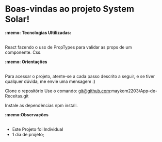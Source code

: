 # Boas-vindas ao projeto System Solar!


  <summary><strong>:memo: Tecnologias Ultilizadas: </strong></summary><br />
  
  React fazendo o uso de  PropTypes para validar as props de um componente.
  Css.

 <summary><strong>:memo: Orientações </strong></summary><br />

Para acessar o projeto, atente-se a cada passo descrito a seguir, e se tiver qualquer dúvida, me envie uma mensagem :)

Clone o repositório
Use o comando: git@github.com:maykom2203/App-de-Receitas.git

Instale as dependências
npm install.


 <summary><strong>:memo:Observações </strong></summary><br />

  * Este Projeto foi Individual
  * 1 dia de projeto;
